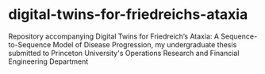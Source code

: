 # digital-twins-for-friedreichs-ataxia
Repository accompanying Digital Twins for Friedreich’s Ataxia: A Sequence-to-Sequence Model of Disease Progression, my undergraduate thesis submitted to Princeton University's Operations Research and Financial Engineering Department
